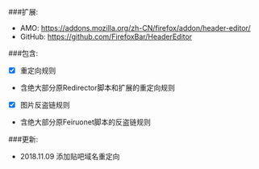 ###扩展: 

- AMO: https://addons.mozilla.org/zh-CN/firefox/addon/header-editor/
- GitHub: https://github.com/FirefoxBar/HeaderEditor

###包含:
- [x] 重定向规则
 - 含绝大部分原Redirector脚本和扩展的重定向规则
- [x] 图片反盗链规则
 - 含绝大部分原Feiruonet脚本的反盗链规则
 
###更新:
 
 - 2018.11.09 添加贴吧域名重定向